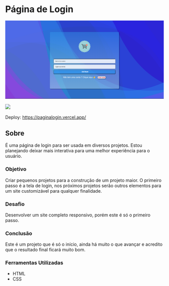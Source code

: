 # Página de Login

![](./assets/img/fundologin2.png)

![](./assets/img/fundologing2.gif)

Deploy: https://paginalogin.vercel.app/

## Sobre

É uma página de login para ser usada em diversos projetos. Estou planejando deixar mais interativa para uma melhor experiência para o usuário.

### Objetivo

Criar pequenos projetos para a construção de um projeto maior. O primeiro passo é a tela de login, nos próximos projetos serão outros elementos para um site customizável para qualquer finalidade.

### Desafio

Desenvolver um site completo responsivo, porém este é só o primeiro passo.

### Conclusão

Este é um projeto que é só o início, ainda há muito o que avançar e acredito que o resultado final ficará muito bom.

### Ferramentas Utilizadas

- HTML
- CSS